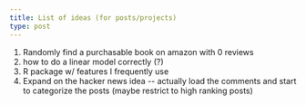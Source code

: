 ```yaml
---
title: List of ideas (for posts/projects)
type: post
---
```


1. Randomly find a purchasable book on amazon with 0 reviews
2. how to do a linear model correctly (?)
3. R package w/ features I frequently use
4. Expand on the hacker news idea -- actually load the comments and start to categorize the posts (maybe restrict to high ranking posts)
